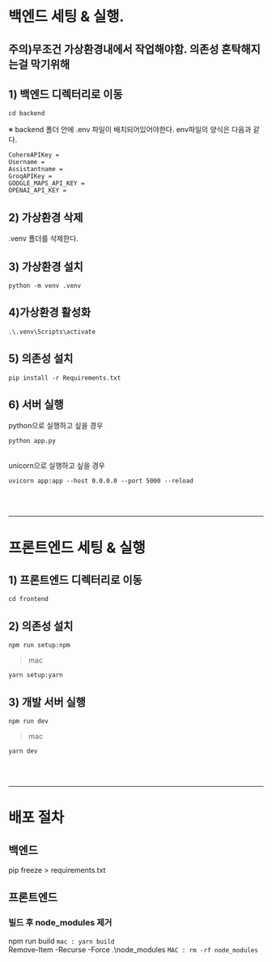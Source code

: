 # 백엔드 세팅 & 실행.

## 주의)무조건 가상환경내에서 작업해야함. 의존성 혼탁해지는걸 막기위해

## 1) 백엔드 디렉터리로 이동
```
cd backend
```
※ backend 폴더 안에 .env 파일이 배치되어있어야한다. env파일의 양식은 다음과 같다.
```
CohereAPIKey = 
Username = 
Assistantname = 
GroqAPIKey =
GOOGLE_MAPS_API_KEY = 
OPENAI_API_KEY =
```

## 2) 가상환경 삭제
.venv 폴더를 삭제한다.

## 3) 가상환경 설치
```
python -m venv .venv
```

## 4)가상환경 활성화
```
.\.venv\Scripts\activate
```

## 5) 의존성 설치
```
pip install -r Requirements.txt
```
## 6) 서버 실행
python으로 실행하고 싶을 경우
```
python app.py
```
<br>
unicorn으로 실행하고 싶을 경우

```
uvicorn app:app --host 0.0.0.0 --port 5000 --reload
```

<br>
<br>

---

# 프론트엔드 세팅 & 실행

## 1) 프론트엔드 디렉터리로 이동
```
cd frontend
```
## 2) 의존성 설치
```
npm run setup:npm
```
> mac
```
yarn setup:yarn
```
## 3) 개발 서버 실행
```
npm run dev
```
> mac
```
yarn dev
```
<br>
<br>

---

# 배포 절차

## 백엔드

pip freeze > requirements.txt

## 프론트엔드

### 빌드 후 node_modules 제거

npm run build `mac : yarn build`<br>
Remove-Item -Recurse -Force .\node_modules `MAC : rm -rf node_modules`